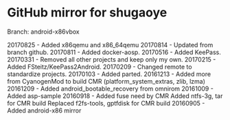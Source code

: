 # GitHub mirror for shugaoye
Branch: android-x86vbox

20170825 - Added x86qemu and x86_64qemu
20170814 - Updated from branch github.
20170811 - Added docker-aosp.
20170516 - Added KeePass.
20170331 - Removed all other projects and keep only my own.
20170215 - Added FSteitz/KeePass2Android.
20170209 - Changed remote to standardize projects.
20170103 - Added parted.
20161213 - Added more from CyanogenMod to build CMR (platform_system_extras, zlib, lzma)
20161209 - Added android_bootable_recovery from omnirom
20161009 - Added asp-sample
20160918 - Added fuse need by CMR
           Added ntfs-3g, tar for CMR build
           Replaced f2fs-tools, gptfdisk for CMR build
20160905 - Added android-x86 mirror
